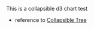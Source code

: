 This is a collapsible d3 chart test

- reference to [Collapsible Tree](https://observablehq.com/@d3/collapsible-tree)